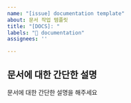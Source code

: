 ```yaml
---
name: "[issue] documentation template"
about: 문서 작업 템플릿
title: "[DOCS]: "
labels: "📝 documentation"
assignees: ''

---
```


## 문서에 대한 간단한 설명
문서에 대한 간단한 설명을 해주세요
